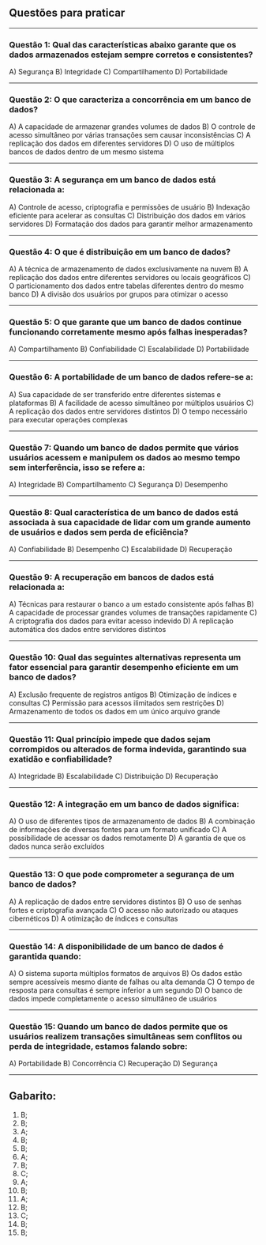 ## Questões para praticar

---

### Questão 1: Qual das características abaixo garante que os dados armazenados estejam sempre corretos e consistentes?

A) Segurança
B) Integridade
C) Compartilhamento
D) Portabilidade

---

### Questão 2:  O que caracteriza a concorrência em um banco de dados?

A) A capacidade de armazenar grandes volumes de dados
B) O controle de acesso simultâneo por várias transações sem causar inconsistências
C) A replicação dos dados em diferentes servidores
D) O uso de múltiplos bancos de dados dentro de um mesmo sistema

---

### Questão 3: A segurança em um banco de dados está relacionada a:

A) Controle de acesso, criptografia e permissões de usuário
B) Indexação eficiente para acelerar as consultas
C) Distribuição dos dados em vários servidores
D) Formatação dos dados para garantir melhor armazenamento

---

### Questão 4: O que é distribuição em um banco de dados?

A) A técnica de armazenamento de dados exclusivamente na nuvem
B) A replicação dos dados entre diferentes servidores ou locais geográficos
C) O particionamento dos dados entre tabelas diferentes dentro do mesmo banco
D) A divisão dos usuários por grupos para otimizar o acesso

---

### Questão 5: O que garante que um banco de dados continue funcionando corretamente mesmo após falhas inesperadas?

A) Compartilhamento
B) Confiabilidade
C) Escalabilidade
D) Portabilidade

---

### Questão 6: A portabilidade de um banco de dados refere-se a:

A) Sua capacidade de ser transferido entre diferentes sistemas e plataformas
B) A facilidade de acesso simultâneo por múltiplos usuários
C) A replicação dos dados entre servidores distintos
D) O tempo necessário para executar operações complexas

---

### Questão 7: Quando um banco de dados permite que vários usuários acessem e manipulem os dados ao mesmo tempo sem interferência, isso se refere a:

A) Integridade
B) Compartilhamento
C) Segurança
D) Desempenho

---

### Questão 8: Qual característica de um banco de dados está associada à sua capacidade de lidar com um grande aumento de usuários e dados sem perda de eficiência?

A) Confiabilidade
B) Desempenho
C) Escalabilidade
D) Recuperação

---

### Questão 9: A recuperação em bancos de dados está relacionada a:

A) Técnicas para restaurar o banco a um estado consistente após falhas
B) A capacidade de processar grandes volumes de transações rapidamente
C) A criptografia dos dados para evitar acesso indevido
D) A replicação automática dos dados entre servidores distintos

---

### Questão 10: Qual das seguintes alternativas representa um fator essencial para garantir desempenho eficiente em um banco de dados?

A) Exclusão frequente de registros antigos
B) Otimização de índices e consultas
C) Permissão para acessos ilimitados sem restrições
D) Armazenamento de todos os dados em um único arquivo grande

---

### Questão 11: Qual princípio impede que dados sejam corrompidos ou alterados de forma indevida, garantindo sua exatidão e confiabilidade?

A) Integridade
B) Escalabilidade
C) Distribuição
D) Recuperação

---

### Questão 12: A integração em um banco de dados significa:

A) O uso de diferentes tipos de armazenamento de dados
B) A combinação de informações de diversas fontes para um formato unificado
C) A possibilidade de acessar os dados remotamente
D) A garantia de que os dados nunca serão excluídos

---

### Questão 13: O que pode comprometer a segurança de um banco de dados?

A) A replicação de dados entre servidores distintos
B) O uso de senhas fortes e criptografia avançada
C) O acesso não autorizado ou ataques cibernéticos
D) A otimização de índices e consultas

---

### Questão 14: A disponibilidade de um banco de dados é garantida quando:

A) O sistema suporta múltiplos formatos de arquivos
B) Os dados estão sempre acessíveis mesmo diante de falhas ou alta demanda
C) O tempo de resposta para consultas é sempre inferior a um segundo
D) O banco de dados impede completamente o acesso simultâneo de usuários

---

### Questão 15: Quando um banco de dados permite que os usuários realizem transações simultâneas sem conflitos ou perda de integridade, estamos falando sobre:

A) Portabilidade
B) Concorrência
C) Recuperação
D) Segurança

---

## Gabarito:

1) B;
2) B;
3) A;
4) B;
5) B;
6) A;
7) B;
8) C;
9) A;
10) B;
11) A;
12) B;
13) C;
14) B;
15) B;
